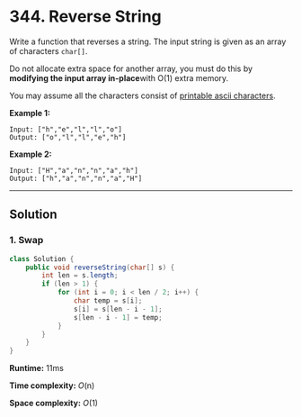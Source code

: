 # 344. Reverse String

Write a function that reverses a string. The input string is given as an array of characters `char[]`.

Do not allocate extra space for another array, you must do this by **modifying the input array in-place**with O(1) extra memory.

You may assume all the characters consist of [printable ascii characters](https://en.wikipedia.org/wiki/ASCII#Printable_characters).

 

**Example 1:**

```
Input: ["h","e","l","l","o"]
Output: ["o","l","l","e","h"]
```

**Example 2:**

```
Input: ["H","a","n","n","a","h"]
Output: ["h","a","n","n","a","H"]
```

---

## Solution

### 1. Swap

```java
class Solution {
    public void reverseString(char[] s) {
        int len = s.length;
        if (len > 1) {
            for (int i = 0; i < len / 2; i++) {
                char temp = s[i];
                s[i] = s[len - i - 1];
                s[len - i - 1] = temp;
            }
        }
    }
}
```

**Runtime:** 11ms

**Time complexity:** *O*(n)

**Space complexity:** *O*(1)